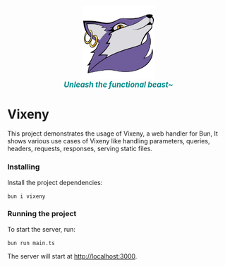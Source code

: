 
<p align="center">
  <img src="misc/logo.jpg" alt="Vixeny Logo" width="33%">
  <br>
  <b style="font-size:1.2em; font-style:italic; color:darkcyan;">Unleash the functional beast~</b>
</p>

# Vixeny 

This project demonstrates the usage of Vixeny, a web handler for Bun, It shows various use cases of Vixeny like handling parameters, queries, headers, requests, responses, serving static files.


### Installing


Install the project dependencies:

```
bun i vixeny
```

### Running the project

To start the server, run:

```
bun run main.ts
```

The server will start at [http://localhost:3000](http://localhost:3000).

